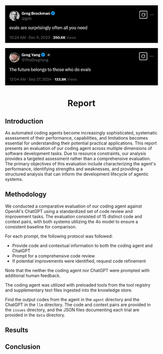 <p align="center">
  <img src="../img/eval_pic_2.png" alt="logo" width="600">
</p>

<p align="center">
  <img src="../img/eval_pic_1.png" alt="logo" width="600">
</p>

<h1 align="center">Report</h1>

## Introduction

As automated coding agents become increasingly sophisticated, systematic assessment of their performance, capabilities, and limitations becomes essential for understanding their potential practical applications. This report presents an evaluation of our coding agent across multiple dimensions of software development tasks. Due to resource constraints, our analysis provides a targeted assessment rather than a comprehensive evaluation. The primary objectives of this evaluation include characterizing the agent's performance, identifying strengths and weaknesses, and providing a structured analysis that can inform the development lifecycle of agentic systems.

## Methodology

We conducted a comparative evaluation of our coding agent against OpenAI's ChatGPT using a standardized set of code review and improvement tasks. The evaluation consisted of 15 distinct code and context pairs, with both systems utilizing the 4o model to ensure a consistent baseline for comparison.

For each prompt, the following protocol was followed:

- Provide code and contextual information to both the coding agent and ChatGPT
- Prompt for a comprehensive code review
- If potential improvements were identified, request code refinement

Note that the neither the coding agent nor ChatGPT were prompted with additional human feedback.

The coding agent was utilized with preloaded tools from the tool registry and supplementary text files ingested into the knowledge store.

Find the output codes from the agent in the `agent` directory and the ChatGPT in the `llm` directory. The code and context pairs are provided in the `issues` directory, and the JSON files documenting each trial are provided in the `data` directory.



## Results

## Conclusion
